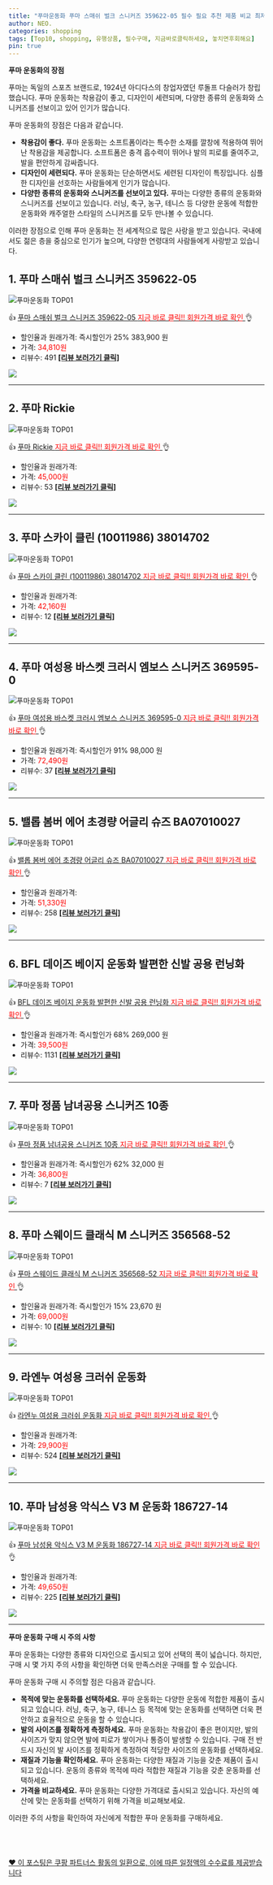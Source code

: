 ```yaml
---
title: "푸마운동화 푸마 스매쉬 벌크 스니커즈 359622-05 필수 필요 추천 제품 비교 최저 가격 비교 장점 구매 후기 구매평"
author: NEO.
categories: shopping
tags: [Top10, shopping, 유행상품, 필수구매, 지금바로클릭하세요, 놓치면후회해요]
pin: true
---
```

**푸마 운동화의 장점**

푸마는 독일의 스포츠 브랜드로, 1924년 아디다스의 창업자였던 루돌프 다슬러가 창립했습니다. 푸마 운동화는 착용감이 좋고, 디자인이 세련되며, 다양한 종류의 운동화와 스니커즈를 선보이고 있어 인기가 많습니다.

푸마 운동화의 장점은 다음과 같습니다.

* **착용감이 좋다.** 푸마 운동화는 소프트폼이라는 특수한 소재를 깔창에 적용하여 뛰어난 착용감을 제공합니다. 소프트폼은 충격 흡수력이 뛰어나 발의 피로를 줄여주고, 발을 편안하게 감싸줍니다.
* **디자인이 세련되다.** 푸마 운동화는 단순하면서도 세련된 디자인이 특징입니다. 심플한 디자인을 선호하는 사람들에게 인기가 많습니다.
* **다양한 종류의 운동화와 스니커즈를 선보이고 있다.** 푸마는 다양한 종류의 운동화와 스니커즈를 선보이고 있습니다. 러닝, 축구, 농구, 테니스 등 다양한 운동에 적합한 운동화와 캐주얼한 스타일의 스니커즈를 모두 만나볼 수 있습니다.

이러한 장점으로 인해 푸마 운동화는 전 세계적으로 많은 사랑을 받고 있습니다. 국내에서도 젊은 층을 중심으로 인기가 높으며, 다양한 연령대의 사람들에게 사랑받고 있습니다.

   

## 1. 푸마 스매쉬 벌크 스니커즈 359622-05

![푸마운동화 TOP01](https://thumbnail6.coupangcdn.com/thumbnails/remote/490x490ex/image/retail/images/2023/11/02/12/0/de2f4f14-5202-49e5-97ca-d7884c3c995c.jpg)


👍 [푸마 스매쉬 벌크 스니커즈 359622-05 <font color=red> 지금 바로 클릭!! 회원가격 바로 확인 </font> ](https://link.coupang.com/re/AFFSDP?lptag=AF3617701&subid=GithubCoopas&pageKey=6714094462&traceid=V0-153&itemId=15596772758&vendorItemId=87647033503) 👌 


- 할인율과 원래가격: 즉시할인가 25%  383,900   원
- 가격: <span style='color:red'>34,810원</span>
- 리뷰수: 491  [**[리뷰 보러가기 클릭]**](https://link.coupang.com/re/AFFSDP?lptag=AF3617701&subid=GithubCoopas&pageKey=6714094462&traceid=V0-153&itemId=15596772758&vendorItemId=87647033503)

[![](/discount_price.png)](https://link.coupang.com/re/AFFSDP?lptag=AF3617701&subid=GithubCoopas&pageKey=6714094462&traceid=V0-153&itemId=15596772758&vendorItemId=87647033503)

---


   

## 2. 푸마 Rickie

![푸마운동화 TOP01](https://thumbnail7.coupangcdn.com/thumbnails/remote/490x490ex/image/retail/images/2023/01/31/12/7/0f09b4ec-1412-4678-9bd0-f67964405f14.jpg)


👍 [푸마 Rickie <font color=red> 지금 바로 클릭!! 회원가격 바로 확인 </font> ](https://link.coupang.com/re/AFFSDP?lptag=AF3617701&subid=GithubCoopas&pageKey=7101792587&traceid=V0-153&itemId=17729218101&vendorItemId=84893962704) 👌 


- 할인율과 원래가격: 
- 가격: <span style='color:red'>45,000원</span>
- 리뷰수: 53  [**[리뷰 보러가기 클릭]**](https://link.coupang.com/re/AFFSDP?lptag=AF3617701&subid=GithubCoopas&pageKey=7101792587&traceid=V0-153&itemId=17729218101&vendorItemId=84893962704)

[![](/discount_price.png)](https://link.coupang.com/re/AFFSDP?lptag=AF3617701&subid=GithubCoopas&pageKey=7101792587&traceid=V0-153&itemId=17729218101&vendorItemId=84893962704)

---


   

## 3. 푸마 스카이 클린 (10011986) 38014702

![푸마운동화 TOP01](https://thumbnail6.coupangcdn.com/thumbnails/remote/490x490ex/image/vendor_inventory/c336/2e1183cc55769d03a73a0d7c6d5326b3b11c6dbc0f4d90d11368ee19ed5f.jpg)


👍 [푸마 스카이 클린 (10011986) 38014702 <font color=red> 지금 바로 클릭!! 회원가격 바로 확인 </font> ](https://link.coupang.com/re/AFFSDP?lptag=AF3617701&subid=GithubCoopas&pageKey=7457506480&traceid=V0-153&itemId=19430181481&vendorItemId=86544576321) 👌 


- 할인율과 원래가격: 
- 가격: <span style='color:red'>42,160원</span>
- 리뷰수: 12  [**[리뷰 보러가기 클릭]**](https://link.coupang.com/re/AFFSDP?lptag=AF3617701&subid=GithubCoopas&pageKey=7457506480&traceid=V0-153&itemId=19430181481&vendorItemId=86544576321)

[![](/discount_price.png)](https://link.coupang.com/re/AFFSDP?lptag=AF3617701&subid=GithubCoopas&pageKey=7457506480&traceid=V0-153&itemId=19430181481&vendorItemId=86544576321)

---


   

## 4. 푸마 여성용 바스켓 크러시 엠보스 스니커즈 369595-0

![푸마운동화 TOP01](https://thumbnail6.coupangcdn.com/thumbnails/remote/490x490ex/image/retail/images/4032920096135396-37f5e5af-4a81-4990-953b-9c79d71fee3c.png)


👍 [푸마 여성용 바스켓 크러시 엠보스 스니커즈 369595-0 <font color=red> 지금 바로 클릭!! 회원가격 바로 확인 </font> ](https://link.coupang.com/re/AFFSDP?lptag=AF3617701&subid=GithubCoopas&pageKey=6413146183&traceid=V0-153&itemId=13762432913&vendorItemId=81013085721) 👌 


- 할인율과 원래가격: 즉시할인가 91%  98,000   원
- 가격: <span style='color:red'>72,490원</span>
- 리뷰수: 37  [**[리뷰 보러가기 클릭]**](https://link.coupang.com/re/AFFSDP?lptag=AF3617701&subid=GithubCoopas&pageKey=6413146183&traceid=V0-153&itemId=13762432913&vendorItemId=81013085721)

[![](/discount_price.png)](https://link.coupang.com/re/AFFSDP?lptag=AF3617701&subid=GithubCoopas&pageKey=6413146183&traceid=V0-153&itemId=13762432913&vendorItemId=81013085721)

---


   

## 5. 밸롭 봄버 에어 초경량 어글리 슈즈 BA07010027

![푸마운동화 TOP01](https://thumbnail8.coupangcdn.com/thumbnails/remote/490x490ex/image/retail/images/1740803211770172-171bd7e1-105c-4011-ae9a-19fc5e88be68.jpg)


👍 [밸롭 봄버 에어 초경량 어글리 슈즈 BA07010027 <font color=red> 지금 바로 클릭!! 회원가격 바로 확인 </font> ](https://link.coupang.com/re/AFFSDP?lptag=AF3617701&subid=GithubCoopas&pageKey=1987806335&traceid=V0-153&itemId=3382110567&vendorItemId=71368762823) 👌 


- 할인율과 원래가격: 
- 가격: <span style='color:red'>51,330원</span>
- 리뷰수: 258  [**[리뷰 보러가기 클릭]**](https://link.coupang.com/re/AFFSDP?lptag=AF3617701&subid=GithubCoopas&pageKey=1987806335&traceid=V0-153&itemId=3382110567&vendorItemId=71368762823)

[![](/discount_price.png)](https://link.coupang.com/re/AFFSDP?lptag=AF3617701&subid=GithubCoopas&pageKey=1987806335&traceid=V0-153&itemId=3382110567&vendorItemId=71368762823)

---


   

## 6. BFL 데이즈 베이지 운동화 발편한 신발 공용 런닝화

![푸마운동화 TOP01](https://thumbnail8.coupangcdn.com/thumbnails/remote/490x490ex/image/vendor_inventory/aa8b/2db5c6369e40979aff80b23ec40765ab1b6998cd6f5cf1768926feb0209d.jpg)


👍 [BFL 데이즈 베이지 운동화 발편한 신발 공용 런닝화 <font color=red> 지금 바로 클릭!! 회원가격 바로 확인 </font> ](https://link.coupang.com/re/AFFSDP?lptag=AF3617701&subid=GithubCoopas&pageKey=1786951681&traceid=V0-153&itemId=3042435933&vendorItemId=71030486349) 👌 


- 할인율과 원래가격: 즉시할인가 68%  269,000   원
- 가격: <span style='color:red'>39,500원</span>
- 리뷰수: 1131  [**[리뷰 보러가기 클릭]**](https://link.coupang.com/re/AFFSDP?lptag=AF3617701&subid=GithubCoopas&pageKey=1786951681&traceid=V0-153&itemId=3042435933&vendorItemId=71030486349)

[![](/discount_price.png)](https://link.coupang.com/re/AFFSDP?lptag=AF3617701&subid=GithubCoopas&pageKey=1786951681&traceid=V0-153&itemId=3042435933&vendorItemId=71030486349)

---


   

## 7. 푸마 정품 남녀공용 스니커즈 10종

![푸마운동화 TOP01](https://thumbnail6.coupangcdn.com/thumbnails/remote/490x490ex/image/vendor_inventory/images/2019/02/15/11/2/0fb27d2c-e55c-440b-8db3-91022873e575.jpg)


👍 [푸마 정품 남녀공용 스니커즈 10종 <font color=red> 지금 바로 클릭!! 회원가격 바로 확인 </font> ](https://link.coupang.com/re/AFFSDP?lptag=AF3617701&subid=GithubCoopas&pageKey=35878593&traceid=V0-153&itemId=133171169&vendorItemId=4201576738) 👌 


- 할인율과 원래가격: 즉시할인가 62%  32,000   원
- 가격: <span style='color:red'>36,800원</span>
- 리뷰수: 7  [**[리뷰 보러가기 클릭]**](https://link.coupang.com/re/AFFSDP?lptag=AF3617701&subid=GithubCoopas&pageKey=35878593&traceid=V0-153&itemId=133171169&vendorItemId=4201576738)

[![](/discount_price.png)](https://link.coupang.com/re/AFFSDP?lptag=AF3617701&subid=GithubCoopas&pageKey=35878593&traceid=V0-153&itemId=133171169&vendorItemId=4201576738)

---


   

## 8. 푸마 스웨이드 클래식 M 스니커즈 356568-52

![푸마운동화 TOP01](https://thumbnail7.coupangcdn.com/thumbnails/remote/490x490ex/image/retail/images/4274868058100124-dfb4b550-9c2b-43f6-8c59-89abe63cd943.jpg)


👍 [푸마 스웨이드 클래식 M 스니커즈 356568-52 <font color=red> 지금 바로 클릭!! 회원가격 바로 확인 </font> ](https://link.coupang.com/re/AFFSDP?lptag=AF3617701&subid=GithubCoopas&pageKey=6330508545&traceid=V0-153&itemId=13235761682&vendorItemId=80493825051) 👌 


- 할인율과 원래가격: 즉시할인가 15%  23,670   원
- 가격: <span style='color:red'>69,000원</span>
- 리뷰수: 10  [**[리뷰 보러가기 클릭]**](https://link.coupang.com/re/AFFSDP?lptag=AF3617701&subid=GithubCoopas&pageKey=6330508545&traceid=V0-153&itemId=13235761682&vendorItemId=80493825051)

[![](/discount_price.png)](https://link.coupang.com/re/AFFSDP?lptag=AF3617701&subid=GithubCoopas&pageKey=6330508545&traceid=V0-153&itemId=13235761682&vendorItemId=80493825051)

---


   

## 9. 라엔누 여성용 크러쉬 운동화

![푸마운동화 TOP01](https://thumbnail6.coupangcdn.com/thumbnails/remote/490x490ex/image/vendor_inventory/ca76/b453b0d04c0eaa8701dc3fcdf3028c50bbd6bc3d05aa0fe1f70ca6992799.jpg)


👍 [라엔누 여성용 크러쉬 운동화 <font color=red> 지금 바로 클릭!! 회원가격 바로 확인 </font> ](https://link.coupang.com/re/AFFSDP?lptag=AF3617701&subid=GithubCoopas&pageKey=2352639495&traceid=V0-153&itemId=4081440680&vendorItemId=73781495753) 👌 


- 할인율과 원래가격: 
- 가격: <span style='color:red'>29,900원</span>
- 리뷰수: 524  [**[리뷰 보러가기 클릭]**](https://link.coupang.com/re/AFFSDP?lptag=AF3617701&subid=GithubCoopas&pageKey=2352639495&traceid=V0-153&itemId=4081440680&vendorItemId=73781495753)

[![](/discount_price.png)](https://link.coupang.com/re/AFFSDP?lptag=AF3617701&subid=GithubCoopas&pageKey=2352639495&traceid=V0-153&itemId=4081440680&vendorItemId=73781495753)

---


   

## 10. 푸마 남성용 악식스 V3 M 운동화 186727-14

![푸마운동화 TOP01](https://thumbnail9.coupangcdn.com/thumbnails/remote/490x490ex/image/retail/images/6157810907820714-3fe284b5-d82b-43f1-9c0e-113226e3fb38.jpg)


👍 [푸마 남성용 악식스 V3 M 운동화 186727-14 <font color=red> 지금 바로 클릭!! 회원가격 바로 확인 </font> ](https://link.coupang.com/re/AFFSDP?lptag=AF3617701&subid=GithubCoopas&pageKey=6412667378&traceid=V0-153&itemId=13759203708&vendorItemId=81009876659) 👌 


- 할인율과 원래가격: 
- 가격: <span style='color:red'>49,650원</span>
- 리뷰수: 225  [**[리뷰 보러가기 클릭]**](https://link.coupang.com/re/AFFSDP?lptag=AF3617701&subid=GithubCoopas&pageKey=6412667378&traceid=V0-153&itemId=13759203708&vendorItemId=81009876659)

[![](/discount_price.png)](https://link.coupang.com/re/AFFSDP?lptag=AF3617701&subid=GithubCoopas&pageKey=6412667378&traceid=V0-153&itemId=13759203708&vendorItemId=81009876659)

---
**푸마 운동화 구매 시 주의 사항**

푸마 운동화는 다양한 종류와 디자인으로 출시되고 있어 선택의 폭이 넓습니다. 하지만, 구매 시 몇 가지 주의 사항을 확인하면 더욱 만족스러운 구매를 할 수 있습니다.

푸마 운동화 구매 시 주의할 점은 다음과 같습니다.

* **목적에 맞는 운동화를 선택하세요.** 푸마 운동화는 다양한 운동에 적합한 제품이 출시되고 있습니다. 러닝, 축구, 농구, 테니스 등 목적에 맞는 운동화를 선택하면 더욱 편안하고 효율적으로 운동을 할 수 있습니다.
* **발의 사이즈를 정확하게 측정하세요.** 푸마 운동화는 착용감이 좋은 편이지만, 발의 사이즈가 맞지 않으면 발에 피로가 쌓이거나 통증이 발생할 수 있습니다. 구매 전 반드시 자신의 발 사이즈를 정확하게 측정하여 적당한 사이즈의 운동화를 선택하세요.
* **재질과 기능을 확인하세요.** 푸마 운동화는 다양한 재질과 기능을 갖춘 제품이 출시되고 있습니다. 운동의 종류와 목적에 따라 적합한 재질과 기능을 갖춘 운동화를 선택하세요.
* **가격을 비교하세요.** 푸마 운동화는 다양한 가격대로 출시되고 있습니다. 자신의 예산에 맞는 운동화를 선택하기 위해 가격을 비교해보세요.

이러한 주의 사항을 확인하여 자신에게 적합한 푸마 운동화를 구매하세요.<br><br><br><br><br> [ ❤  이 포스팅은 쿠팡 파트너스 활동의 일환으로, 이에 따른 일정액의 수수료를 제공받습니다](https://link.coupang.com/a/bcEFyh)